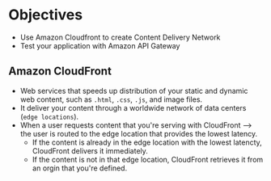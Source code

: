 # Objectives
- Use Amazon Cloudfront to create Content Delivery Network
- Test your application with Amazon API Gateway

## Amazon CloudFront
- Web services that speeds up distribution of your static and dynamic web content, such as `.html`, `.css`, `.js`, and image files.
- It deliver your content through a worldwide network of data centers (`edge locations`).
- When a user requests content that you're serving with CloudFront --> the user is routed to the edge location that provides the lowest latency.
  - If the content is already in the edge location with the lowest latencty, CloudFront delivers it immediately.
  - If the content is not in that edge location, CloudFront retrieves it from an orgin that you're defined.
